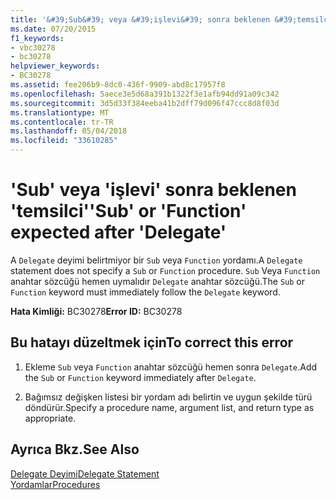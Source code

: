 ```yaml
---
title: '&#39;Sub&#39; veya &#39;işlevi&#39; sonra beklenen &#39;temsilci&#39;'
ms.date: 07/20/2015
f1_keywords:
- vbc30278
- bc30278
helpviewer_keywords:
- BC30278
ms.assetid: fee206b9-8dc0-436f-9909-abd8c17957f8
ms.openlocfilehash: 5aece3e5d68a391b1322f3e1afb94dd91a09c342
ms.sourcegitcommit: 3d5d33f384eeba41b2dff79d096f47ccc8d8f03d
ms.translationtype: MT
ms.contentlocale: tr-TR
ms.lasthandoff: 05/04/2018
ms.locfileid: "33610285"
---
```

# <a name="39sub39-or-39function39-expected-after-39delegate39"></a><span data-ttu-id="23a4d-102">&#39;Sub&#39; veya &#39;işlevi&#39; sonra beklenen &#39;temsilci&#39;</span><span class="sxs-lookup"><span data-stu-id="23a4d-102">&#39;Sub&#39; or &#39;Function&#39; expected after &#39;Delegate&#39;</span></span>
<span data-ttu-id="23a4d-103">A `Delegate` deyimi belirtmiyor bir `Sub` veya `Function` yordamı.</span><span class="sxs-lookup"><span data-stu-id="23a4d-103">A `Delegate` statement does not specify a `Sub` or `Function` procedure.</span></span> <span data-ttu-id="23a4d-104">`Sub` Veya `Function` anahtar sözcüğü hemen uymalıdır `Delegate` anahtar sözcüğü.</span><span class="sxs-lookup"><span data-stu-id="23a4d-104">The `Sub` or `Function` keyword must immediately follow the `Delegate` keyword.</span></span>  
  
 <span data-ttu-id="23a4d-105">**Hata Kimliği:** BC30278</span><span class="sxs-lookup"><span data-stu-id="23a4d-105">**Error ID:** BC30278</span></span>  
  
## <a name="to-correct-this-error"></a><span data-ttu-id="23a4d-106">Bu hatayı düzeltmek için</span><span class="sxs-lookup"><span data-stu-id="23a4d-106">To correct this error</span></span>  
  
1.  <span data-ttu-id="23a4d-107">Ekleme `Sub` veya `Function` anahtar sözcüğü hemen sonra `Delegate`.</span><span class="sxs-lookup"><span data-stu-id="23a4d-107">Add the `Sub` or `Function` keyword immediately after `Delegate`.</span></span>  
  
2.  <span data-ttu-id="23a4d-108">Bağımsız değişken listesi bir yordam adı belirtin ve uygun şekilde türü döndürür.</span><span class="sxs-lookup"><span data-stu-id="23a4d-108">Specify a procedure name, argument list, and return type as appropriate.</span></span>  
  
## <a name="see-also"></a><span data-ttu-id="23a4d-109">Ayrıca Bkz.</span><span class="sxs-lookup"><span data-stu-id="23a4d-109">See Also</span></span>  
 [<span data-ttu-id="23a4d-110">Delegate Deyimi</span><span class="sxs-lookup"><span data-stu-id="23a4d-110">Delegate Statement</span></span>](../../visual-basic/language-reference/statements/delegate-statement.md)  
 [<span data-ttu-id="23a4d-111">Yordamlar</span><span class="sxs-lookup"><span data-stu-id="23a4d-111">Procedures</span></span>](../../visual-basic/programming-guide/language-features/procedures/index.md)
